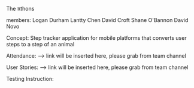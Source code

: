 The πthons

members:
    Logan Durham 
    Lantty Chen
    David Croft
    Shane O'Bannon
    David Novo

Concept:
    Step tracker application for mobile platforms that converts user steps to a step of an animal 

Attendance:
--> link will be inserted here, please grab from team channel

User Stories:
--> link will be inserted here, please grab from team channel

Testing Instruction:

